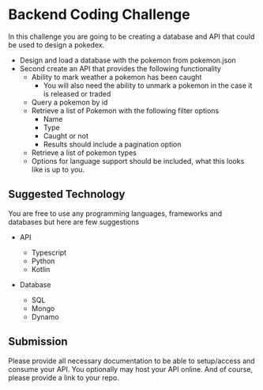 # Backend Coding Challenge

In this challenge you are going to be creating a database and API that could be used to design a pokedex.

- Design and load a database with the pokemon from pokemon.json
- Second create an API that provides the following functionality
  - Ability to mark weather a pokemon has been caught
    - You will also need the ability to unmark a pokemon in the case it is released or traded
  - Query a pokemon by id
  - Retrieve a list of Pokemon with the following filter options
    - Name
    - Type
    - Caught or not
    - Results should include a pagination option
  - Retrieve a list of pokemon types
  - Options for language support should be included, what this looks like is up to you.


## Suggested Technology

You are free to use any programming languages, frameworks and databases but here are few suggestions

  - API
    - Typescript
    - Python
    - Kotlin

  - Database
    - SQL
    - Mongo
    - Dynamo

## Submission

Please provide all necessary documentation to be able to setup/access and consume your API. You optionally may host your API online. And of course, please provide a link to your repo.

